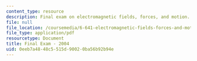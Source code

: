 ```yaml
---
content_type: resource
description: Final exam on electromagnetic fields, forces, and motion.
file: null
file_location: /coursemedia/6-641-electromagnetic-fields-forces-and-motion-spring-2005/0eeb7a4848c5515d90020ba56b92b94e_final2.pdf
file_type: application/pdf
resourcetype: Document
title: Final Exam - 2004
uid: 0eeb7a48-48c5-515d-9002-0ba56b92b94e
---
```

